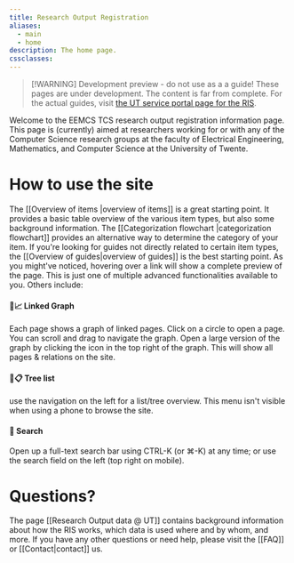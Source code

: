 ```yaml
---
title: Research Output Registration
aliases:
  - main
  - home
description: The home page.
cssclasses:
---
```

> [!WARNING] Development preview - do not use as a a guide!
> These pages are under development. The content is far from complete. For the actual guides, visit [the UT service portal page for the RIS](https://www.utwente.nl/en/service-portal/research-support/procedures-facilities/research-information-system-ris#welcome-to-the-university-of-twente-research-information-website-providing-a-platform-for-your-publications).

Welcome to the EEMCS TCS research output registration information page.
This page is (currently) aimed at researchers working for or with any of the Computer Science research groups at the faculty of Electrical Engineering, Mathematics, and Computer Science at the University of Twente.
# How to use the site
The [[Overview of items |overview of items]] is a great starting point. It provides a basic table overview of the various item types, but also some background information. The [[Categorization flowchart |categorization flowchart]] provides an alternative way to determine the category of your item. 
If you're looking for guides not directly related to certain item types, the [[Overview of guides|overview of guides]] is the best starting point.
As you might've noticed, hovering over a link will show a complete preview of the page. This is just one of multiple advanced functionalities available to you. Others include:
#### 🔗📈 Linked Graph
Each page shows a graph of linked pages. Click on a circle to open a page. You can scroll and drag to navigate the graph. Open a large version of the graph by clicking the icon in the top right of the graph. This will show all pages & relations on the site.
#### 🌲📋 Tree list
use the navigation on the left for a list/tree overview. This menu isn't visible when using a phone to browse the site.
#### 🔎 Search
 Open up a full-text search bar using CTRL-K  (or ⌘-K) at any time; or use the search field on the left (top right on mobile).
# Questions?
The page [[Research Output data @ UT]] contains background information about how the RIS works, which data is used where and by whom, and more. 
If you have any other questions or need help, please visit the [[FAQ]] or [[Contact|contact]] us.


